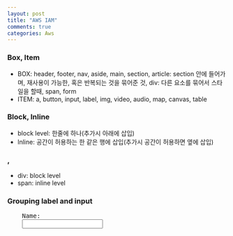 ```yaml
---
layout: post
title: "AWS IAM"
comments: true
categories: Aws
---
```



### Box, Item

- BOX: header, footer, nav, aside, main, section, article: section 안에 들어가며, 재사용이 가능한, 혹은 반복되는 것을 묶어준 것, div: 다른 요소를 묶어서 스타일을 할때, span, form
- ITEM: a, button, input, label, img, video, audio, map, canvas, table


### Block, Inline

- block level: 한줄에 하나(추가시 아래에 삽입)
- lnline: 공간이 허용하는 한 같은 행에 삽입(추가시 공간이 허용하면 옆에 삽입)

### <span>, <div>
- div: block level
- span: inline level


### Grouping label and input

<pre>
    <label for="input_name">Name: </label>
    <input id="input_name" type = "text">
</pre>